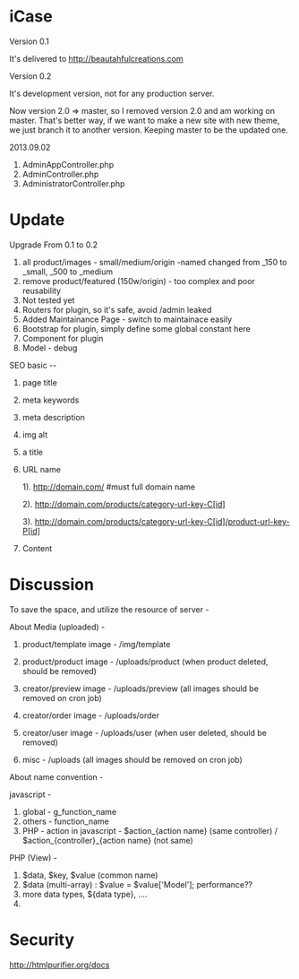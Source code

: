 iCase
==================

Version 0.1

It's delivered to http://beautahfulcreations.com

Version 0.2

It's development version, not for any production server.

Now version 2.0 => master, so I removed version 2.0 and am working on master.
That's better way, if we want to make a new site with new theme, we just branch it to another version.
Keeping master to be the updated one.

2013.09.02

1. AdminAppController.php
2. AdminController.php
3. AdministratorController.php


Update
========


Upgrade From 0.1 to 0.2

1. all product/images - small/medium/origin -named changed from _150 to _small, _500 to _medium
2. remove product/featured (150w/origin) - too complex and poor reusability
3. Not tested yet
4. Routers for plugin, so it's safe, avoid /admin leaked
5. Added Maintainance Page - switch to maintainace easily
6. Bootstrap for plugin, simply define some global constant here
7. Component for plugin
8. Model - debug

SEO basic --

1. page title
2. meta keywords
3. meta description
4. img alt
5. a title
6. URL name 

    1). http://domain.com/ #must full domain name

    2). http://domain.com/products/category-url-key-C[id]

    3). http://domain.com/products/category-url-key-C[id]/product-url-key-P[id]

7. Content


Discussion
=============

To save the space, and utilize the resource of server - 

About Media (uploaded) - 

1. product/template image - /img/template
2. product/product image - /uploads/product (when product deleted, should be removed)

3. creator/preview image - /uploads/preview (all images should be removed on cron job)
4. creator/order image - /uploads/order
5. creator/user image - /uploads/user (when user deleted, should be removed)

6. misc - /uploads (all images should be removed on cron job)

About name convention -

javascript - 

1. global - g_function_name
2. others - function_name
3. PHP - action in javascript - $action_{action name} (same controller) / $action_{controller}_{action name} (not same)

PHP (View) - 

1. $data, $key, $value (common name)
2. $data (multi-array) : $value = $value['Model']; performance??
2. more data types, ${data type}, ....
3. 



Security
============
http://htmlpurifier.org/docs


